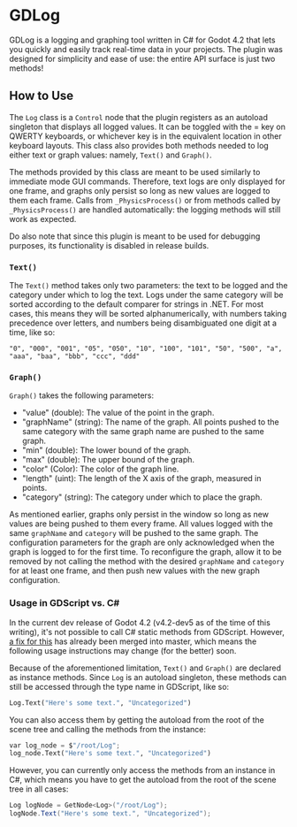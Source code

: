 # GDLog

GDLog is a logging and graphing tool written in C# for Godot 4.2 that lets you quickly and easily track real-time data in your projects. The plugin was designed for simplicity and ease of use: the entire API surface is just two methods!

## How to Use

The `Log` class is a `Control` node that the plugin registers as an autoload singleton that displays all logged values. It can be toggled with the <c>=</c> key on QWERTY keyboards, or whichever key is in the equivalent location in other keyboard layouts. This class also provides both methods needed to log either text or graph values: namely, `Text()` and `Graph()`.

The methods provided by this class are meant to be used similarly to immediate mode GUI commands. Therefore, text logs are only displayed for one frame, and graphs only persist so long as new values are logged to them each frame. Calls from `_PhysicsProcess()` or from methods called by `_PhysicsProcess()` are handled automatically: the logging methods will still work as expected.

Do also note that since this plugin is meant to be used for debugging purposes, its functionality is disabled in release builds.

### `Text()`

The `Text()` method takes only two parameters: the text to be logged and the category under which to log the text. Logs under the same category will be sorted according to the default comparer for strings in .NET. For most cases, this means they will be sorted alphanumerically, with numbers taking precedence over letters, and numbers being  disambiguated one digit at a time, like so:

```"0", "000", "001", "05", "050", "10", "100", "101", "50", "500", "a", "aaa", "baa", "bbb", "ccc", "ddd"```

### `Graph()`

`Graph()` takes the following parameters:

- "value" (double): The value of the point in the graph.
- "graphName" (string): The name of the graph. All points pushed to the same category with the same graph name are pushed to the same graph.
- "min" (double): The lower bound of the graph.
- "max" (double): The upper bound of the graph.
- "color" (Color): The color of the graph line.
- "length" (uint): The length of the X axis of the graph, measured in points.
- "category" (string): The category under which to place the graph.

As mentioned earlier, graphs only persist in the window so long as new values are being pushed to them every frame. All values logged with the same `graphName` and `category` will be pushed to the same graph. The configuration parameters for the graph are only acknowledged when the graph is logged to for the first time. To reconfigure the graph, allow it to be removed by not calling the method with the desired `graphName` and `category` for at least one frame, and then push new values with the new graph configuration.

### Usage in GDScript vs. C#

In the current dev release of Godot 4.2 (v4.2-dev5 as of the time of this writing), it's not possible to call C# static methods from GDScript. However, [a fix for this](https://github.com/godotengine/godot/pull/81783) has already been merged into master, which means the following usage instructions may change (for the better) soon.

Because of the aforementioned limitation, `Text()` and `Graph()` are declared as instance methods. Since `Log` is an autoload singleton, these methods can still be accessed through the type name in GDScript, like so:

```python
Log.Text("Here's some text.", "Uncategorized")
```

You can also access them by getting the autoload from the root of the scene tree and calling the methods from the instance:

```python
var log_node = $"/root/Log";
log_node.Text("Here's some text.", "Uncategorized")
```

However, you can currently only access the methods from an instance in C#, which means you have to get the autoload from the root of the scene tree in all cases:

```cs
Log logNode = GetNode<Log>("/root/Log");
logNode.Text("Here's some text.", "Uncategorized");
```
